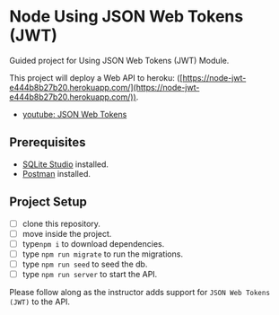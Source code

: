 # Node Using JSON Web Tokens (JWT)

Guided project for Using JSON Web Tokens (JWT) Module.

This project will deploy a Web API to heroku: ([https://node-jwt-e444b8b27b20.herokuapp.com/](https://node-jwt-e444b8b27b20.herokuapp.com/)).

-   [youtube: JSON Web Tokens](https://www.youtube.com/watch?v=IT8dslw243E)

## Prerequisites

- [SQLite Studio](https://sqlitestudio.pl/index.rvt?act=download) installed.
- [Postman](https://www.postman.com/) installed.

## Project Setup

- [ ] clone this repository.
- [ ] move inside the project.
- [ ] type`npm i` to download dependencies.
- [ ] type `npm run migrate` to run the migrations.
- [ ] type `npm run seed` to seed the db.
- [ ] type `npm run server` to start the API.

Please follow along as the instructor adds support for `JSON Web Tokens (JWT)` to the API.
